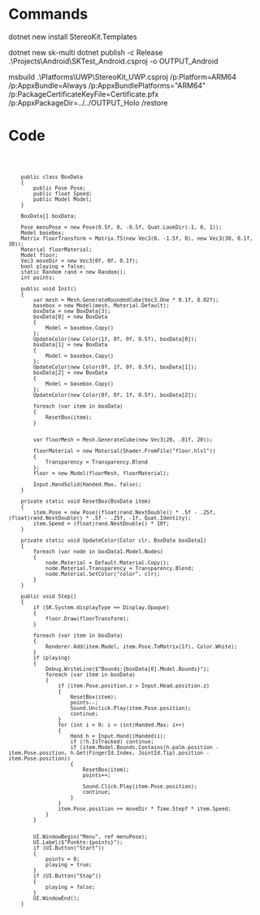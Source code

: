 # Commands

dotnet new install StereoKit.Templates

dotnet new sk-multi
dotnet publish -c Release .\Projects\Android\SKTest_Android.csproj -o OUTPUT_Android

msbuild .\Platforms\UWP\StereoKit_UWP.csproj /p:Platform=ARM64 /p:AppxBundle=Always /p:AppxBundlePlatforms="ARM64" /p:PackageCertificateKeyFile=Certificate.pfx /p:AppxPackageDir=../../OUTPUT_Holo /restore


# Code

<code> 

        public class BoxData
        {
            public Pose Pose;
            public float Speed;
            public Model Model;
        }

        BoxData[] boxData;

        Pose menuPose = new Pose(0.5f, 0, -0.5f, Quat.LookDir(-1, 0, 1));
        Model basebox;
        Matrix floorTransform = Matrix.TS(new Vec3(0, -1.5f, 0), new Vec3(30, 0.1f, 30));
        Material floorMaterial;
        Model floor;
        Vec3 moveDir = new Vec3(0f, 0f, 0.1f);
        bool playing = false;
        static Random rand = new Random();
        int points;

        public void Init()
        {
            var mesh = Mesh.GenerateRoundedCube(Vec3.One * 0.1f, 0.02f);
            basebox = new Model(mesh, Material.Default);
            boxData = new BoxData[3];
            boxData[0] = new BoxData
            {
                Model = basebox.Copy()
            };
            UpdateColor(new Color(1f, 0f, 0f, 0.5f), boxData[0]);
            boxData[1] = new BoxData
            {
                Model = basebox.Copy()
            };
            UpdateColor(new Color(0f, 1f, 0f, 0.5f), boxData[1]);
            boxData[2] = new BoxData
            {
                Model = basebox.Copy()
            };
            UpdateColor(new Color(0f, 0f, 1f, 0.5f), boxData[2]);

            foreach (var item in boxData)
            {
                ResetBox(item);
            }


            var floorMesh = Mesh.GenerateCube(new Vec3(20, .01f, 20));

            floorMaterial = new Material(Shader.FromFile("floor.hlsl"))
            {
                Transparency = Transparency.Blend
            };
            floor = new Model(floorMesh, floorMaterial);

            Input.HandSolid(Handed.Max, false);
        }

        private static void ResetBox(BoxData item)
        {
            item.Pose = new Pose((float)rand.NextDouble() * .5f - .25f, (float)rand.NextDouble() * .5f - .25f, -1f, Quat.Identity);
            item.Speed = (float)rand.NextDouble() * 10f;
        }

        private static void UpdateColor(Color clr, BoxData boxData1)
        {
            foreach (var node in boxData1.Model.Nodes)
            {
                node.Material = Default.Material.Copy();
                node.Material.Transparency = Transparency.Blend;
                node.Material.SetColor("color", clr);
            }
        }

        public void Step()
        {
            if (SK.System.displayType == Display.Opaque)
            {
                floor.Draw(floorTransform);
            }

            foreach (var item in boxData)
            {
                Renderer.Add(item.Model, item.Pose.ToMatrix(1f), Color.White);
            }
            if (playing)
            {
                Debug.WriteLine($"Bounds:{boxData[0].Model.Bounds}");
                foreach (var item in boxData)
                {
                    if (item.Pose.position.z > Input.Head.position.z)
                    {
                        ResetBox(item);
                        points--;
                        Sound.Unclick.Play(item.Pose.position);
                        continue;
                    }
                    for (int i = 0; i < (int)Handed.Max; i++)
                    {
                        Hand h = Input.Hand((Handed)i);
                        if (!h.IsTracked) continue;
                        if (item.Model.Bounds.Contains(h.palm.position - item.Pose.position, h.Get(FingerId.Index, JointId.Tip).position - item.Pose.position))
                        {
                            ResetBox(item);
                            points++;

                            Sound.Click.Play(item.Pose.position);
                            continue;
                        }
                    }
                    item.Pose.position += moveDir * Time.Stepf * item.Speed;
                }
            }


            UI.WindowBegin("Menu", ref menuPose);
            UI.Label($"Punkte:{points}");
            if (UI.Button("Start"))
            {
                points = 0;
                playing = true;
            }
            if (UI.Button("Stop"))
            {
                playing = false;
            }
            UI.WindowEnd();
        }
</code>